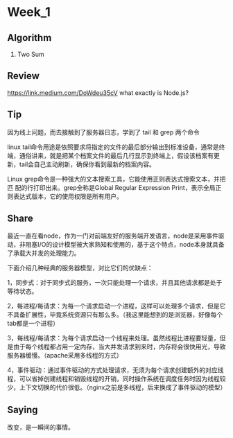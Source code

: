 # Week_1 

## Algorithm
1. Two Sum

## Review 
https://link.medium.com/DoWdeu35cV
what exactly is Node.js?

## Tip 

因为线上问题，而去接触到了服务器日志，学到了
tail 和 grep 两个命令

linux tail命令用途是依照要求将指定的文件的最后部分输出到标准设备，通常是终端，通俗讲来，就是把某个档案文件的最后几行显示到终端上，假设该档案有更新，tail会自己主动刷新，确保你看到最新的档案内容。

Linux grep命令是一种强大的文本搜索工具，它能使用正则表达式搜索文本，并把匹 配的行打印出来。grep全称是Global Regular Expression Print，表示全局正则表达式版本，它的使用权限是所有用户。

## Share 

最近一直在看node，作为一门对前端友好的服务端开发语言，node是采用事件驱动，非阻塞I/O的设计模型被大家熟知和使用的，基于这个特点，node本身就具备了承载大并发的处理能力。

下面介绍几种经典的服务器模型，对比它们的优缺点：

1，同步式：对于同步式的服务，一次只能处理一个请求，并且其他请求都是处于等待状态。

2，每进程/每请求：为每一个请求启动一个进程，这样可以处理多个请求，但是它不具备扩展性，毕竟系统资源只有那么多。（我这里能想到的是浏览器，好像每个tab都是一个进程）

3，每线程/每请求：为每个请求启动一个线程来处理。虽然线程比进程要轻量，但是由于每个线程都占用一定内存，当大并发请求到来时，内存将会很快用光，导致服务器缓慢。（apache采用多线程的方式）

4，事件驱动：通过事件驱动的方式处理请求，无须为每个请求创建额外的对应线程，可以省掉创建线程和销毁线程的开销，同时操作系统在调度任务时因为线程较少，上下文切换的代价很低。（nginx之前是多线程，后来换成了事件驱动的模型）

## Saying

改变，是一瞬间的事情。  